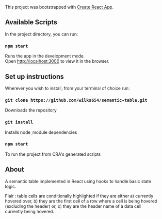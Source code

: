 This project was bootstrapped with [Create React App](https://github.com/facebook/create-react-app).

## Available Scripts

In the project directory, you can run:

### `npm start`

Runs the app in the development mode.<br />
Open [http://localhost:3000](http://localhost:3000) to view it in the browser.

## Set up instructions

Wherever you wish to install, from your terminal of choice run:

### `git clone https://github.com/wilks654/semantic-table.git`

Downloads the repository

### `git install`

Installs node_module dependencies

### `npm start`

To run the project from CRA's generated scripts

## About

A semantic table implemented in React using hooks to handle basic state logic.

Flair : table cells are conditionally highlighted if they are either a) currently hovered over, b) they are the first cell of a row where a cell is being hovered (excluding the header) or, c) they are the header name of a data cell currently being hovered.
